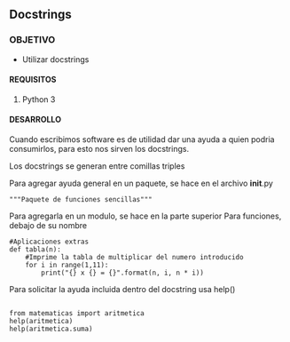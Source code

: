 ## Docstrings

### OBJETIVO

- Utilizar docstrings

#### REQUISITOS

1. Python 3

#### DESARROLLO

Cuando escribimos software es de utilidad dar una ayuda a quien podria consumirlos, para esto nos sirven los docstrings.

Los docstrings se generan entre comillas triples

Para agregar ayuda general en un paquete, se hace en el archivo __init__.py
```
"""Paquete de funciones sencillas"""
```
Para agregarla en un modulo, se hace en la parte superior
Para funciones, debajo de su nombre
```
#Aplicaciones extras
def tabla(n):
    #Imprime la tabla de multiplicar del numero introducido
    for i in range(1,11):
        print("{} x {} = {}".format(n, i, n * i))
```
Para solicitar la ayuda incluida dentro del docstring usa help()
```

from matematicas import aritmetica
help(aritmetica)
help(aritmetica.suma)
```

